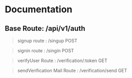# Documentation

<!-- label  route  httpmethod -->

## Base Route: /api/v1/auth

> signup route : /singup POST

> signin route : /singin POST

> verifyUser Route : /verification/:token GET

> sendVerification Mail Route : /verification/send GET
